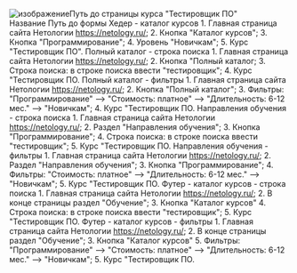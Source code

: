 ![изображение](https://github.com/Mlle1Maniaque/Homework-4/assets/127653126/ab275a6b-d621-4857-a93f-3d8121c07da9)Путь до страницы курса "Тестировщик ПО"	
Название	Путь до формы
Хедер - каталог курсов	1. Главная страница сайта Нетологии https://netology.ru/;
	2. Кнопка "Каталог курсов";
	3. Кнопка "Программирование";
	4. Уровень "Новичкам";
	5. Курс "Тестировщик ПО".
Полный каталог - строка поиска	1. Главная страница сайта Нетологии https://netology.ru/;
	2. Кнопка "Полный каталог;
	3. Строка поиска: в строке поиска ввести "тестировщик";
	4. Курс "Тестировщик ПО.
Полный каталог - фильтры	1. Главная страница сайта Нетологии https://netology.ru/;
	2. Кнопка "Полный каталог";
	3. Фильтры: "Программирование" --> "Стоимость: платное" --> "Длительность: 6-12 мес." --> "Новичкам";
	4. Курс "Тестировщик ПО.
Направления обучения - строка поиска	1. Главная страница сайта Нетологии https://netology.ru/;
	2. Раздел "Направления обучения";
	3. Кнопка "Программирование";
	4. Строка поиска: в строке поиска ввести "тестировщик";
	5. Курс "Тестировщик ПО.
Направления обучения - фильтры	1. Главная страница сайта Нетологии https://netology.ru/;
	2. Раздел "Направления обучения";
	3. Кнопка "Программирование";
	4. Фильтры: "Стоимость: платное" --> "Длительность: 6-12 мес." --> "Новичкам";
	5. Курс "Тестировщик ПО.
Футер - каталог курсов - строка поиска	1. Главная страница сайта Нетологии https://netology.ru/;
	2. В конце страницы раздел "Обучение";
	3. Кнопка "Каталог курсов"
	4. Строка поиска: в строке поиска ввести "тестировщик";
	5. Курс "Тестировщик ПО.
Футер - каталог курсов - фильтры	1. Главная страница сайта Нетологии https://netology.ru/;
	2. В конце страницы раздел "Обучение";
	3. Кнопка "Каталог курсов"
	5. Фильтры: "Программирование" --> "Стоимость: платное" --> "Длительность: 6-12 мес." --> "Новичкам";
	5. Курс "Тестировщик ПО.

